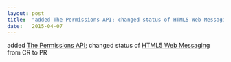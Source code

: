 ```yaml
---
layout: post
title:  "added The Permissions API; changed status of HTML5 Web Messaging from CR to PR"
date:   2015-04-07
---
```


added <a href="http://www.w3.org/TR/permissions">The Permissions API</a>; changed status of <a href="http://www.w3.org/TR/webmessaging/">HTML5 Web Messaging</a> from CR to PR